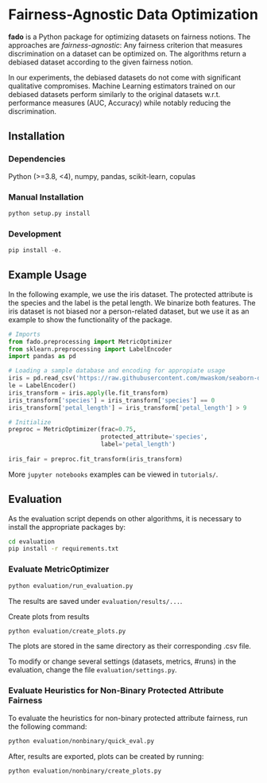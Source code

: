 # Fairness-Agnostic Data Optimization
**fado** is a Python package for optimizing datasets on fairness notions.
The approaches are _fairness-agnostic_: Any fairness criterion that
measures discrimination on a dataset can be optimized on.
The algorithms return a debiased dataset according
to the given fairness notion.

In our experiments, the debiased datasets do not come with significant
qualitative compromises. Machine Learning estimators trained on our debiased datasets
perform similarly to the original datasets w.r.t. performance measures (AUC, Accuracy)
while notably reducing the discrimination.

## Installation

### Dependencies
Python (>=3.8, <4), numpy, pandas, scikit-learn, copulas

### Manual Installation

```bash
python setup.py install
```

### Development

```python
pip install -e.
```

## Example Usage

In the following example, we use the iris dataset. The protected attribute
is the species and the label is the petal length. We binarize both features.
The iris dataset is not biased nor a person-related dataset, but we use it as
an example to show the functionality of the package.

```python
# Imports
from fado.preprocessing import MetricOptimizer
from sklearn.preprocessing import LabelEncoder
import pandas as pd

# Loading a sample database and encoding for appropiate usage
iris = pd.read_csv('https://raw.githubusercontent.com/mwaskom/seaborn-data/master/iris.csv')
le = LabelEncoder()
iris_transform = iris.apply(le.fit_transform)
iris_transform['species'] = iris_transform['species'] == 0
iris_transform['petal_length'] = iris_transform['petal_length'] > 9

# Initialize
preproc = MetricOptimizer(frac=0.75,
                          protected_attribute='species',
                          label='petal_length')
                          
iris_fair = preproc.fit_transform(iris_transform)
```

More ``jupyter notebooks`` examples can be viewed in ``tutorials/``.


## Evaluation

As the evaluation script depends on other algorithms, it is necessary to install the appropriate packages by:

```bash
cd evaluation
pip install -r requirements.txt
```

### Evaluate MetricOptimizer
```bash
python evaluation/run_evaluation.py
```
The results are saved under ``evaluation/results/...``.

Create plots from results
```bash
python evaluation/create_plots.py
```
The plots are stored in the same directory as their corresponding .csv file.

To modify or change several settings (datasets, metrics, #runs) in the evaluation,
change the file ``evaluation/settings.py``.

### Evaluate Heuristics for Non-Binary Protected Attribute Fairness

To evaluate the heuristics for non-binary protected attribute fairness, run the following command:
```bash
python evaluation/nonbinary/quick_eval.py
```

After, results are exported, plots can be created by running:
```bash
python evaluation/nonbinary/create_plots.py
```